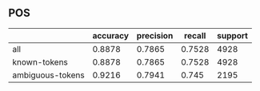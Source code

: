 
## POS

|                  | accuracy | precision | recall | support |
|------------------|----------|-----------|--------|---------|
| all              | 0.8878   | 0.7865    | 0.7528 | 4928    |
| known-tokens     | 0.8878   | 0.7865    | 0.7528 | 4928    |
| ambiguous-tokens | 0.9216   | 0.7941    | 0.745  | 2195    |

